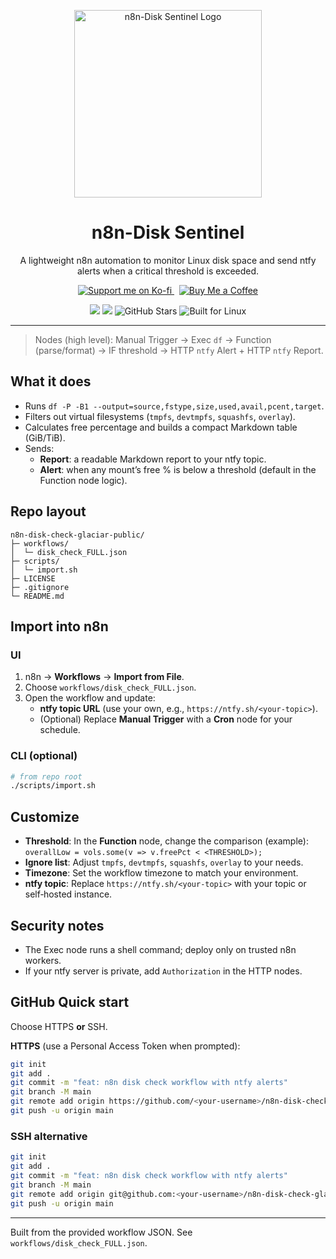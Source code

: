 <p align="center">
  <img src="docs/assets/n8n-disk-sentinel-logo.png" width="300" alt="n8n-Disk Sentinel Logo">
</p>

<h1 align="center">n8n-Disk Sentinel</h1>

<p align="center">
  A lightweight n8n automation to monitor Linux disk space and send ntfy alerts when a critical threshold is exceeded.
</p>

<p align="center">
  <a href="https://ko-fi.com/gusinfosec">
    <img src="https://ko-fi.com/img/githubbutton_sm.svg" alt="Support me on Ko-fi">
  </a>&nbsp;
  <a href="https://ko-fi.com/gusinfosec">
    <img src="https://img.shields.io/badge/Buy%20Me%20a%20Coffee-orange?logo=ko-fi&logoColor=white&style=flat-square" alt="Buy Me a Coffee">
  </a>
</p>

<p align="center">
  <img src="https://img.shields.io/badge/license-MIT-brightgreen?style=flat-square">
  <img src="https://img.shields.io/badge/status-active-brightgreen?style=flat-square">
  <img src="https://img.shields.io/github/stars/gusinfosec/n8n-disk-sentinel?style=flat-square" alt="GitHub Stars">
  <img src="https://img.shields.io/badge/Built%20for-Linux-0078D6?style=flat-square&logo=linux" alt="Built for Linux">
</p>

---

> Nodes (high level): Manual Trigger → Exec `df` → Function (parse/format) → IF threshold → HTTP `ntfy` Alert + HTTP `ntfy` Report.

## What it does

- Runs `df -P -B1 --output=source,fstype,size,used,avail,pcent,target`.
- Filters out virtual filesystems (`tmpfs`, `devtmpfs`, `squashfs`, `overlay`).
- Calculates free percentage and builds a compact Markdown table (GiB/TiB).
- Sends:
  - **Report**: a readable Markdown report to your ntfy topic.
  - **Alert**: when any mount’s free % is below a threshold (default in the Function node logic).

## Repo layout

```
n8n-disk-check-glaciar-public/
├─ workflows/
│  └─ disk_check_FULL.json
├─ scripts/
│  └─ import.sh
├─ LICENSE
├─ .gitignore
└─ README.md
```

## Import into n8n

### UI
1. n8n → **Workflows** → **Import from File**.
2. Choose `workflows/disk_check_FULL.json`.
3. Open the workflow and update:
   - **ntfy topic URL** (use your own, e.g., `https://ntfy.sh/<your-topic>`).
   - (Optional) Replace **Manual Trigger** with a **Cron** node for your schedule.

### CLI (optional)
```bash
# from repo root
./scripts/import.sh
```

## Customize

- **Threshold**: In the **Function** node, change the comparison (example):  
  `overallLow = vols.some(v => v.freePct < <THRESHOLD>);`
- **Ignore list**: Adjust `tmpfs`, `devtmpfs`, `squashfs`, `overlay` to your needs.
- **Timezone**: Set the workflow timezone to match your environment.
- **ntfy topic**: Replace `https://ntfy.sh/<your-topic>` with your topic or self‑hosted instance.

## Security notes

- The Exec node runs a shell command; deploy only on trusted n8n workers.
- If your ntfy server is private, add `Authorization` in the HTTP nodes.

## GitHub Quick start

Choose HTTPS **or** SSH.

**HTTPS** (use a Personal Access Token when prompted):
```bash
git init
git add .
git commit -m "feat: n8n disk check workflow with ntfy alerts"
git branch -M main
git remote add origin https://github.com/<your-username>/n8n-disk-check-glaciar.git
git push -u origin main
```

### SSH alternative
```bash
git init
git add .
git commit -m "feat: n8n disk check workflow with ntfy alerts"
git branch -M main
git remote add origin git@github.com:<your-username>/n8n-disk-check-glaciar.git
git push -u origin main
```

---

Built from the provided workflow JSON. See `workflows/disk_check_FULL.json`.
